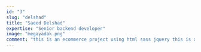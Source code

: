 ```yaml
---
id: "3"
slug: "delshad"
title: "Saeed Delshad"
expertise: "Senior backend developer"
image: "megayadak.png"
comment: "this is an ecommerce project using html sass jquery this is an ecommerce project using html sass jquery"
---
```

